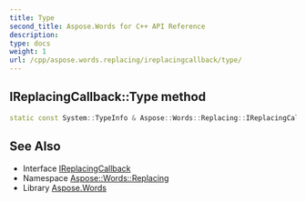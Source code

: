 ```yaml
---
title: Type
second_title: Aspose.Words for C++ API Reference
description: 
type: docs
weight: 1
url: /cpp/aspose.words.replacing/ireplacingcallback/type/
---
```

## IReplacingCallback::Type method




```cpp
static const System::TypeInfo & Aspose::Words::Replacing::IReplacingCallback::Type()
```

## See Also

* Interface [IReplacingCallback](../)
* Namespace [Aspose::Words::Replacing](../../)
* Library [Aspose.Words](../../../)
